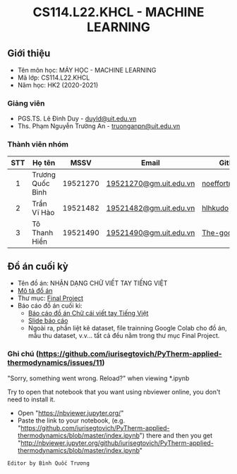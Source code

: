 <h1 align="center"><b>CS114.L22.KHCL - MACHINE LEARNING</b></h1>

## Giới thiệu
* Tên môn học: MÁY HỌC - MACHINE LEARNING
* Mã lớp: CS114.L22.KHCL
* Năm học: HK2 (2020-2021)

### Giảng viên
* PGS.TS. Lê Đình Duy - duyld@uit.edu.vn
* Ths. Phạm Nguyễn Trường An - truonganpn@uit.edu.vn

### Thành viên nhóm

| STT | Họ tên | MSSV | Email | Github |
| :---: | --- | --- | --- | --- | 
| 1 | Trương Quốc Bình | 19521270 | 19521270@gm.uit.edu.vn | [noeffortnomoney](https://github.com/noeffortnomoney) |
| 2 | Trần Vĩ Hào | 19521482 | 19521482@gm.uit.edu.vn | [hlhkudo](https://github.com/hlhkudo) |
| 3 | Tô Thanh Hiền | 19521490 | 19521490@gm.uit.edu.vn | [The-good-guyy](https://github.com/The-good-guyy) |

## Đồ án cuối kỳ
* Tên đồ án: NHẬN DẠNG CHỮ VIẾT TAY TIẾNG VIỆT
* [Mô tả đồ án](https://github.com/noeffortnomoney/CS114.L22.KHCL/blob/main/Final%20Project/readme.md)
* Thư mục: [Final Project](https://github.com/noeffortnomoney/CS114.L22.KHCL/tree/main/Final%20Project)
* Báo cáo đồ án cuối kì: 
  + [Báo cáo đồ án Chữ cái viết tay Tiếng Việt](https://github.com/noeffortnomoney/CS114.L22.KHCL/blob/main/Final%20Project/Final_Report_ML.pdf) 
  + [Slide báo cáo](https://github.com/noeffortnomoney/CS114.L22.KHCL/blob/main/Final%20Project/Final_Presentation_ML.pdf)
  + Ngoài ra, phần liệt kê dataset, file trainning Google Colab cho đồ án, mẫu thu dataset, v.v... tất cả đều nằm trong thư mục Final Project.

### Ghi chú (https://github.com/iurisegtovich/PyTherm-applied-thermodynamics/issues/11)
"Sorry, something went wrong. Reload?" when viewing *.ipynb

Try to open that notebook that you want using nbviewer online, you don't need to install it.

* Open "https://nbviewer.jupyter.org/"
* Paste the link to your notebook, (e.g. "https://github.com/iurisegtovich/PyTherm-applied-thermodynamics/blob/master/index.ipynb") there and then you get "http://nbviewer.jupyter.org/github/iurisegtovich/PyTherm-applied-thermodynamics/blob/master/index.ipynb"

`Editor by Bình Quốc Trương`


